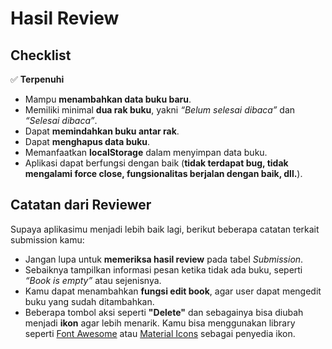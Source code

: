 # Hasil Review

## Checklist

✅ **Terpenuhi**

- Mampu **menambahkan data buku baru**.
- Memiliki minimal **dua rak buku**, yakni *“Belum selesai dibaca”* dan *“Selesai dibaca”*.
- Dapat **memindahkan buku antar rak**.
- Dapat **menghapus data buku**.
- Memanfaatkan **localStorage** dalam menyimpan data buku.
- Aplikasi dapat berfungsi dengan baik (**tidak terdapat bug, tidak mengalami force close, fungsionalitas berjalan dengan baik, dll.**).

## Catatan dari Reviewer

Supaya aplikasimu menjadi lebih baik lagi, berikut beberapa catatan terkait submission kamu:

- Jangan lupa untuk **memeriksa hasil review** pada tabel *Submission*.
- Sebaiknya tampilkan informasi pesan ketika tidak ada buku, seperti *“Book is empty”* atau sejenisnya.
- Kamu dapat menambahkan **fungsi edit book**, agar user dapat mengedit buku yang sudah ditambahkan.
- Beberapa tombol aksi seperti **"Delete"** dan sebagainya bisa diubah menjadi **ikon** agar lebih menarik. Kamu bisa menggunakan library seperti [Font Awesome](https://fontawesome.com/) atau [Material Icons](https://fonts.google.com/icons) sebagai penyedia ikon.
